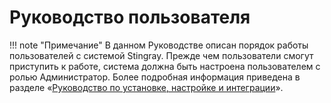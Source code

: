 # Руководство пользователя

!!! note "Примечание"
    В данном Руководстве описан порядок работы пользователей с системой Stingray. Прежде чем пользователи смогут приступить к работе, система должна быть настроена пользователем с ролью Администратор. Более подробная информация приведена в разделе «[Руководство по установке, настройке и интеграции](../ag/index.md)».
